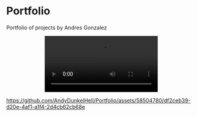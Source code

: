 # Portfolio
Portfolio of projects by Andres Gonzalez


<p align="center">
  <video src="https://github.com/AndyDunkelHell/Portfolio/blob/main/OtherProjects/Media/SmallTeaser.mp4" alt="Hand Final preview"/>
</p>


https://github.com/AndyDunkelHell/Portfolio/assets/58504780/df2ceb39-d20e-4af1-a1f4-2d4cb62cb68e

